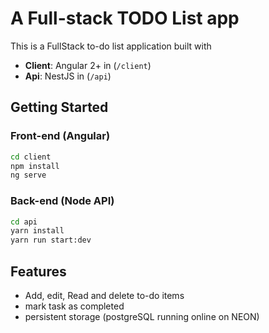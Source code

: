 # A Full-stack TODO List app

This is a FullStack to-do list application built with 

- **Client**: Angular 2+ in (`/client`)
- **Api**: NestJS in (`/api`)

## Getting Started 

### Front-end (Angular)

```bash
cd client
npm install
ng serve
```

### Back-end (Node API)


```bash
cd api
yarn install
yarn run start:dev
```

## Features
- Add, edit, Read and delete to-do items
- mark task as completed
- persistent storage (postgreSQL running online on NEON)

